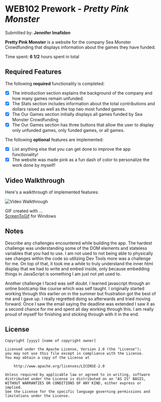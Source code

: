 # WEB102 Prework - *Pretty Pink Monster*

Submitted by: **Jennifer Imafidon**

**Pretty Pink Monster** is a website for the company Sea Monster Crowdfunding that displays information about the games they have funded.

Time spent: **6 1/2** hours spent in total

## Required Features

The following **required** functionality is completed:

* [X] The introduction section explains the background of the company and how many games remain unfunded.
* [X] The Stats section includes information about the total contributions and dollars raised as well as the top two most funded games.
* [X] The Our Games section initially displays all games funded by Sea Monster Crowdfunding
* [X] The Our Games section has three buttons that allow the user to display only unfunded games, only funded games, or all games.

The following **optional** features are implemented:

* [X] List anything else that you can get done to improve the app functionality!
* [X] The website was made pink as a fun dash of color to personalize the work done by myself!

## Video Walkthrough

Here's a walkthrough of implemented features:

<img src='https://imgur.com/a/vDf0yQf' title='Jens Pre-Work Assignment' width='' alt='Video Walkthrough' />

<!-- Replace this with whatever GIF tool you used! -->
GIF created with ...  
[ScreenToGif](https://www.screentogif.com/) for Windows


## Notes

Describe any challenges encountered while building the app.
The hardest challenge was understanding some of the DOM elements and stateless variables that you had to use. I am not used to not being able to physically see changes within the code so utilizing Dev Tools more was a challenge for me. On top of that, it took me a while to truly understand the inner html display that we had to write and embed inside, only because embedding things in JavaScript is something I am just not yet used to. 

Another challenge I faced was self doubt. I learned javascript through an online bootcamp like course which was self taught. I originally started working through this earlier on in the summer but frustration got the best of me and I gave up. I really regretted doing so afterwards and tried moving forward. Once I saw the email saying the deadline was extended I saw it as a second chance for me and spent all day working through this. I am really proud of myself for finishing and sticking through with it in the end.
## License

    Copyright [yyyy] [name of copyright owner]

    Licensed under the Apache License, Version 2.0 (the "License");
    you may not use this file except in compliance with the License.
    You may obtain a copy of the License at

        http://www.apache.org/licenses/LICENSE-2.0

    Unless required by applicable law or agreed to in writing, software
    distributed under the License is distributed on an "AS IS" BASIS,
    WITHOUT WARRANTIES OR CONDITIONS OF ANY KIND, either express or implied.
    See the License for the specific language governing permissions and
    limitations under the License.
